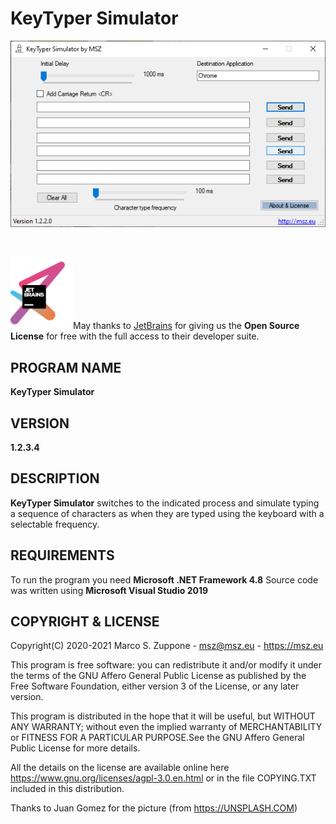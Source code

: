 # KeyTyper Simulator
![](ConsolePaster/images/keyshot.png)

&nbsp;

<a href="https://www.jetbrains.com/?from=KeyTyperSimulator"><img src=ConsolePaster/images/jetbrains-variant-3.png width=100></a>May thanks to <a href="https://www.jetbrains.com/?from=KeyTyperSimulator">JetBrains</a> for giving us the <b>Open Source License</b> for free with the full access to their developer suite.
## PROGRAM NAME     
  **KeyTyper Simulator**
## VERSION 

  **1.2.3.4**

## DESCRIPTION
  **KeyTyper Simulator** switches to the indicated process and simulate typing a sequence of 
  characters as when they are typed using the keyboard with a selectable frequency.

## REQUIREMENTS
  To run the program you need **Microsoft .NET Framework 4.8**
	Source code was written using **Microsoft Visual Studio 2019**
	
## COPYRIGHT & LICENSE
  Copyright(C) 2020-2021  Marco S. Zuppone - msz@msz.eu - https://msz.eu

  This program is free software: you can redistribute it and/or modify
  it under the terms of the GNU Affero General Public License as
  published by the Free Software Foundation, either version 3 of the
  License, or any later version.

  This program is distributed in the hope that it will be useful,
   but WITHOUT ANY WARRANTY; without even the implied warranty of
   MERCHANTABILITY or FITNESS FOR A PARTICULAR PURPOSE.See the
   GNU Affero General Public License for more details.
   
   All the details on the license are available online 
   here https://www.gnu.org/licenses/agpl-3.0.en.html or in the 
   file COPYING.TXT included in this distribution. 

Thanks to Juan Gomez for the picture (from https://UNSPLASH.COM)
